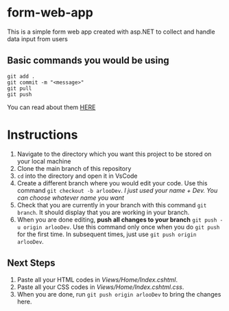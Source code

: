 # form-web-app
This is a simple form web app created with asp.NET to collect and handle data input from users

## Basic commands you would be using
```
git add .
git commit -m "<message>"
git pull
git push
```

You can read about them [HERE](https://confluence.atlassian.com/bitbucketserver/basic-git-commands-776639767.html)

# Instructions
1. Navigate to the directory which you want this project to be stored on your local machine
2. Clone the main branch of this repository
3. ```cd``` into the directory and open it in VsCode
4. Create a different branch where you would edit your code. Use this command ```git checkout -b arlooDev```. _I just used your name + Dev. You can choose whatever name you want_
5. Check that you are currently in your branch with this command ```git branch```. It should display that you are working in your branch.
6. When you are done editing, **push all changes to your branch** ```git push -u origin arlooDev```. Use this command only once when you do ```git push``` for the first time. In subsequent times, just use ```git push origin arlooDev```.

## Next Steps
1. Paste all your HTML codes in _Views/Home/Index.cshtml_.
2. Paste all your CSS codes in _Views/Home/Index.cshtml.css_.
3. When you are done, run ```git push origin arlooDev``` to bring the changes here.
